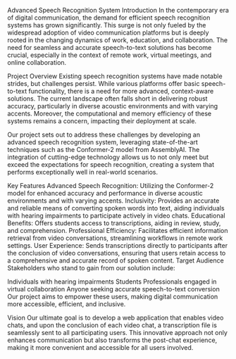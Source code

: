 Advanced Speech Recognition System
Introduction
In the contemporary era of digital communication, the demand for efficient speech recognition systems has grown significantly. This surge is not only fueled by the widespread adoption of video communication platforms but is deeply rooted in the changing dynamics of work, education, and collaboration. The need for seamless and accurate speech-to-text solutions has become crucial, especially in the context of remote work, virtual meetings, and online collaboration.

Project Overview
Existing speech recognition systems have made notable strides, but challenges persist. While various platforms offer basic speech-to-text functionality, there is a need for more advanced, context-aware solutions. The current landscape often falls short in delivering robust accuracy, particularly in diverse acoustic environments and with varying accents. Moreover, the computational and memory efficiency of these systems remains a concern, impacting their deployment at scale.

Our project sets out to address these challenges by developing an advanced speech recognition system, leveraging state-of-the-art techniques such as the Conformer-2 model from AssemblyAI. The integration of cutting-edge technology allows us to not only meet but exceed the expectations for speech recognition, creating a system that performs exceptionally well in real-world scenarios.

Key Features
Advanced Speech Recognition: Utilizing the Conformer-2 model for enhanced accuracy and performance in diverse acoustic environments and with varying accents.
Inclusivity: Provides an accurate and reliable means of converting spoken words into text, aiding individuals with hearing impairments to participate actively in video chats.
Educational Benefits: Offers students access to transcriptions, aiding in review, study, and comprehension.
Professional Efficiency: Facilitates efficient information retrieval from video conversations, streamlining workflows in remote work settings.
User Experience: Sends transcriptions directly to participants after the conclusion of video conversations, ensuring that users retain access to a comprehensive and accurate record of spoken content.
Target Audience
Stakeholders who stand to gain from our solution include:

Individuals with hearing impairments
Students
Professionals engaged in virtual collaboration
Anyone seeking accurate speech-to-text conversion
Our project aims to empower these users, making digital communication more accessible, efficient, and inclusive.

Vision
Our ultimate goal is to develop a web application that enables video chats, and upon the conclusion of each video chat, a transcription file is seamlessly sent to all participating users. This innovative approach not only enhances communication but also transforms the post-chat experience, making it more convenient and accessible for all users involved.
